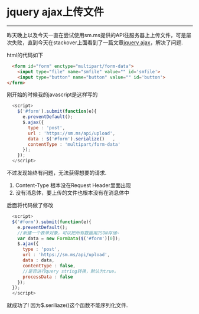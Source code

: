 # jquery ajax上传文件

---
昨天晚上以及今天一直在尝试使用sm.ms提供的API往服务器上上传文件，可是屡次失败，直到今天在stackover上面看到了一篇文章[jquery ajax](http://stackoverflow.com/questions/5392344/sending-multipart-formdata-with-jquery-ajax)，解决了问题.

html的代码如下
```html
  <form id="form" enctype="multipart/form-data">
    <input type="file" name="smfile" value="" id='smfile'>
    <input type="button" name="button" value="" id='button'>
</form>
```

刚开始的时候我的javascript是这样写的

```javascript
  <script>
    $('#form').submit(function(e){
      e.preventDefault();
      $.ajax({
        type : 'post',
        url : 'https://sm.ms/api/upload',
        data : $('#form').serialize()   ,
        contentType : 'multipart/form-data'
      });
    });
  </script>
```
不过发现始终有问题，无法获得想要的请求.
1. Content-Type 根本没在Request Header里面出现
2. 没有消息体，要上传的文件也根本没有在消息体中

后面将代码做了修改

```javascript
  <script>
  $('#form').submit(function(e){
    e.preventDefault();
    //新建一个表单对象，可以把所有数据用JSON存储~
    var data = new FormData($('#form')[0]);
    $.ajax({
      type : 'post',
      url : 'https://sm.ms/api/upload',
      data : data,
      contentType : false,
      //是否进行query string转换，默认为true。
      processData : false
    });
  });
  </script>
```

就成功了!
因为$.seriliaze()这个函数不能序列化文件.
